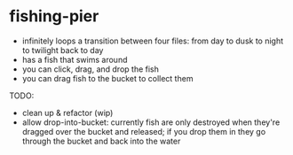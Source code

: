# fishing-pier

- infinitely loops a transition between four files: from day to dusk to night to twilight back to day
- has a fish that swims around
- you can click, drag, and drop the fish
- you can drag fish to the bucket to collect them

TODO:
- clean up & refactor (wip)
- allow drop-into-bucket: currently fish are only destroyed when they're dragged over the bucket and released; if you drop them in they go through the bucket and back into the water
